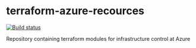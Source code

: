 
# terraform-azure-recources

[![Build status](https://kantarware.visualstudio.com/KM-Engineering-AMS/_apis/build/status/terraform-azure-resources-ci-develop)](https://kantarware.visualstudio.com/KM-Engineering-AMS/_build/latest?definitionId=1829)


Repository containing terraform modules for infrastructure control at Azure

